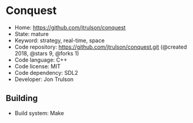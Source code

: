 # Conquest

- Home: https://github.com/jtrulson/conquest
- State: mature
- Keyword: strategy, real-time, space
- Code repository: https://github.com/jtrulson/conquest.git (@created 2018, @stars 9, @forks 1)
- Code language: C++
- Code license: MIT
- Code dependency: SDL2
- Developer: Jon Trulson

## Building

- Build system: Make
